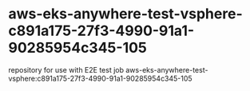 # aws-eks-anywhere-test-vsphere-c891a175-27f3-4990-91a1-90285954c345-105
repository for use with E2E test job aws-eks-anywhere-test-vsphere:c891a175-27f3-4990-91a1-90285954c345-105
